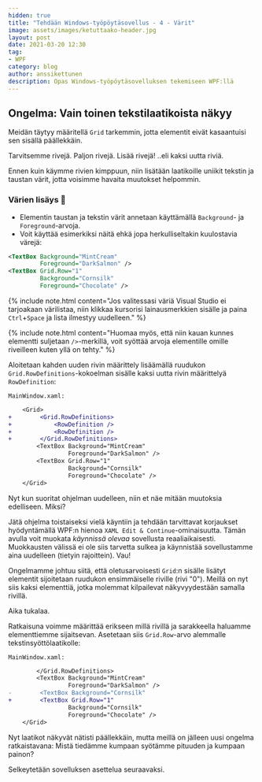 ```yaml
---
hidden: true
title: "Tehdään Windows-työpöytäsovellus - 4 - Värit"
image: assets/images/ketuttaako-header.jpg
layout: post
date: 2021-03-20 12:30
tag:
- WPF
category: blog
author: anssikettunen
description: Opas Windows-työpöytäsovelluksen tekemiseen WPF:llä
---
```


## Ongelma: Vain toinen tekstilaatikoista näkyy

Meidän täytyy määritellä `Grid` tarkemmin, jotta elementit eivät kasaantuisi sen sisällä päällekkäin.

Tarvitsemme rivejä. Paljon rivejä. Lisää rivejä! ..eli kaksi uutta riviä.

Ennen kuin käymme rivien kimppuun, niin lisätään laatikoille uniikit tekstin ja taustan värit, jotta voisimme havaita muutokset helpommin.

### Värien lisäys 🎨

* Elementin taustan ja tekstin värit annetaan käyttämällä `Background`- ja `Foreground`-arvoja.
* Voit käyttää esimerkiksi näitä ehkä jopa herkulliseltakin kuulostavia värejä:

```xml
<TextBox Background="MintCream"
         Foreground="DarkSalmon" />
<TextBox Grid.Row="1"
         Background="Cornsilk"
         Foreground="Chocolate" />
```

{% include note.html content="Jos valitessasi väriä Visual Studio ei tarjoakaan värilistaa, niin klikkaa kursorisi lainausmerkkien sisälle ja paina `Ctrl`+`Space` ja lista ilmestyy uudelleen." %}

{% include note.html content="Huomaa myös, että niin kauan kunnes elementti suljetaan `/>`-merkillä, voit syöttää arvoja elementille omille riveilleen kuten yllä on tehty." %}

Aloitetaan kahden uuden rivin määrittely lisäämällä ruudukon `Grid.RowDefinitions`-kokoelman sisälle kaksi uutta rivin määrittelyä `RowDefinition`:

`MainWindow.xaml:`

```diff
    <Grid>
+        <Grid.RowDefinitions>
+            <RowDefinition />
+            <RowDefinition />
+        </Grid.RowDefinitions>
        <TextBox Background="MintCream"
                 Foreground="DarkSalmon" />
        <TextBox Grid.Row="1"
                 Background="Cornsilk"
                 Foreground="Chocolate" />
    </Grid>
```

Nyt kun suoritat ohjelman uudelleen, niin et näe mitään muutoksia edelliseen. Miksi?

Jätä ohjelma toistaiseksi vielä käyntiin ja tehdään tarvittavat korjaukset hyödyntämällä WPF:n hienoa `XAML Edit & Continue`-ominaisuutta. Tämän avulla voit muokata _käynnissä olevaa_ sovellusta reaaliaikaisesti. Muokkausten välissä ei ole siis tarvetta sulkea ja käynnistää sovellustamme aina uudelleen (tietyin rajoittein). Vau!

Ongelmamme johtuu siitä, että oletusarvoisesti `Grid`:n sisälle lisätyt elementit sijoitetaan ruudukon ensimmäiselle riville (rivi "0"). Meillä on nyt siis kaksi elementtiä, jotka molemmat kilpailevat näkyvyydestään samalla rivillä.

Aika tukalaa.

Ratkaisuna voimme määrittää erikseen millä rivillä ja sarakkeella haluamme elementtiemme sijaitsevan. Asetetaan siis `Grid.Row`-arvo alemmalle tekstinsyöttölaatikolle:

`MainWindow.xaml:`

```diff
        </Grid.RowDefinitions>
        <TextBox Background="MintCream"
                 Foreground="DarkSalmon" />
-        <TextBox Background="Cornsilk"
+        <TextBox Grid.Row="1"
                 Background="Cornsilk"
                 Foreground="Chocolate" />
    </Grid>
```

Nyt laatikot näkyvät nätisti päällekkäin, mutta meillä on jälleen uusi ongelma ratkaistavana:
Mistä tiedämme kumpaan syötämme pituuden ja kumpaan painon?

Selkeytetään sovelluksen asettelua seuraavaksi.